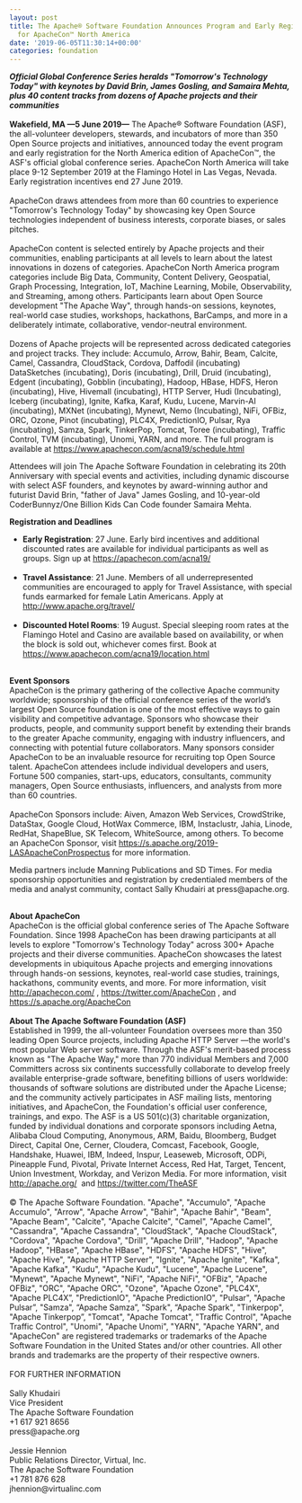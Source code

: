 ```yaml
---
layout: post
title: The Apache® Software Foundation Announces Program and Early Registration Incentives
  for ApacheCon™ North America
date: '2019-06-05T11:30:14+00:00'
categories: foundation
---
```

<div><strong><em>Official Global Conference Series heralds &quot;Tomorrow's Technology Today&quot; with keynotes by David Brin, James Gosling, and Samaira Mehta, plus 40 content tracks from dozens of Apache projects and their communities</em></strong></div> 
  <div><br /></div> 
  <div><strong>Wakefield, MA —5 June 2019—</strong> The Apache® Software Foundation (ASF), the all-volunteer developers, stewards, and incubators of more than 350 Open Source projects and initiatives, announced today the event program and early registration for the North America edition of ApacheCon™, the ASF's official global conference series. ApacheCon North America will take place 9-12 September 2019 at the Flamingo Hotel in Las Vegas, Nevada. Early registration incentives end 27 June 2019.</div> 
  <div><br /></div> 
  <div>ApacheCon draws attendees from more than 60 countries to experience &quot;Tomorrow's Technology Today&quot; by showcasing key Open Source technologies independent of business interests, corporate biases, or sales pitches.&nbsp;</div> 
  <div><br /></div> 
  <div>ApacheCon content is selected entirely by Apache projects and their communities, enabling participants at all levels to learn about the latest innovations in dozens of categories. ApacheCon North America program categories include Big Data, Community, Content Delivery, Geospatial, Graph Processing, Integration, IoT, Machine Learning, Mobile, Observability, and Streaming, among others. Participants learn about Open Source development &quot;The Apache Way&quot;, through hands-on sessions, keynotes, real-world case studies, workshops, hackathons, BarCamps, and more in a deliberately intimate, collaborative, vendor-neutral environment.</div> 
  <div><br /></div> 
  <div>Dozens of Apache projects will be represented across dedicated categories and project tracks. They include: Accumulo, Arrow, Bahir, Beam, Calcite, Camel, Cassandra, CloudStack, Cordova, Daffodil (incubating) DataSketches (incubating), Doris (incubating), Drill, Druid (incubating), Edgent (incubating), Gobblin (incubating), Hadoop, HBase, HDFS, Heron (incubating), Hive, Hivemall (incubating), HTTP Server, Hudi (Incubating), Iceberg (incubating), Ignite, Kafka, Karaf, Kudu, Lucene, Marvin-AI (incubating), MXNet (incubating), Mynewt, Nemo (Incubating), NiFi, OFBiz, ORC, Ozone, Pinot (incubating), PLC4X, PredictionIO, Pulsar, Rya (incubating), Samza, Spark, TinkerPop, Tomcat, Toree (incubating), Traffic Control, TVM (incubating), Unomi, YARN, and more. The full program is available at <a href="https://www.apachecon.com/acna19/schedule.html">https://www.apachecon.com/acna19/schedule.html</a><span style="white-space: pre;"> </span></div> 
  <p>Attendees will join The Apache Software Foundation in celebrating its 20th Anniversary with special events and activities, including dynamic discourse with select ASF founders, and keynotes by award-winning author and futurist David Brin, &quot;father of Java&quot; James Gosling, and 10-year-old CoderBunnyz/One Billion Kids Can Code founder Samaira Mehta.&nbsp;</p> 
  <div><strong>Registration and Deadlines</strong></div> 
  <div> 
    <ul> 
      <li><strong>Early Registration</strong>: 27 June. Early bird incentives and additional discounted rates are available for individual participants as well as groups. Sign up at <a href="https://apachecon.com/acna19/">https://apachecon.com/acna19/</a><br /><br /></li> 
      <li><strong>Travel Assistance</strong>: 21 June. Members of all underrepresented communities are encouraged to apply for Travel Assistance, with special funds earmarked for female Latin Americans. Apply at <a href="http://www.apache.org/travel/">http://www.apache.org/travel/</a><br /><br /></li> 
      <li><strong>Discounted Hotel Rooms</strong>: 19 August. Special sleeping room rates at the Flamingo Hotel and Casino are available based on availability, or when the block is sold out, whichever comes first. Book at <a href="https://www.apachecon.com/acna19/location.html">https://www.apachecon.com/acna19/location.html</a></li> 
    </ul> 
  </div> 
  <div><br /></div> 
  <div><strong>Event Sponsors</strong></div> 
  <div>ApacheCon is the primary gathering of the collective Apache community worldwide; sponsorship of the official conference series of the world’s largest Open Source foundation is one of the most effective ways to gain visibility and competitive advantage. Sponsors who showcase their products, people, and community support benefit by extending their brands to the greater Apache community, engaging with industry influencers, and connecting with potential future collaborators. Many sponsors consider ApacheCon to be an invaluable resource for recruiting top Open Source talent. ApacheCon attendees include individual developers and users, Fortune 500 companies, start-ups, educators, consultants, community managers, Open Source enthusiasts, influencers, and analysts from more than 60 countries.</div> 
  <div><br /></div> 
  <div>ApacheCon Sponsors include: Aiven, Amazon Web Services, CrowdStrike, DataStax, Google Cloud, HotWax Commerce, IBM, Instaclustr, Jahia, Linode, RedHat, ShapeBlue, SK Telecom, WhiteSource, among others. To become an ApacheCon Sponsor, visit <a href="https://s.apache.org/2019-LASApacheConProspectus">https://s.apache.org/2019-LASApacheConProspectus</a> for more information.</div> 
  <div> </div> 
  <p>Media partners include Manning Publications and SD Times. For media sponsorship opportunities and registration by credentialed members of the media and analyst community, contact Sally Khudairi at press@apache.org.</p> 
  <div><br /></div> 
  <div><strong>About ApacheCon</strong></div> 
  <div>ApacheCon is the official global conference series of The Apache Software Foundation. Since 1998 ApacheCon has been drawing participants at all levels to explore &quot;Tomorrow's Technology Today&quot; across 300+ Apache projects and their diverse communities. ApacheCon showcases the latest developments in ubiquitous Apache projects and emerging innovations through hands-on sessions, keynotes, real-world case studies, trainings, hackathons, community events, and more. For more information, visit <a href="http://apachecon.com/">http://apachecon.com/</a> , <a href="https://twitter.com/ApacheCon">https://twitter.com/ApacheCon</a> , and <a href="https://s.apache.org/ApacheCon">https://s.apache.org/ApacheCon</a></div> 
  <div><br /></div> 
  <div><strong>About The Apache Software Foundation (ASF)</strong></div> 
  <div>Established in 1999, the all-volunteer Foundation oversees more than 350 leading Open Source projects, including Apache HTTP Server —the world's most popular Web server software. Through the ASF's merit-based process known as &quot;The Apache Way,&quot; more than 770 individual Members and 7,000 Committers across six continents successfully collaborate to develop freely available enterprise-grade software, benefiting billions of users worldwide: thousands of software solutions are distributed under the Apache License; and the community actively participates in ASF mailing lists, mentoring initiatives, and ApacheCon, the Foundation's official user conference, trainings, and expo. The ASF is a US 501(c)(3) charitable organization, funded by individual donations and corporate sponsors including Aetna, Alibaba Cloud Computing, Anonymous, ARM, Baidu, Bloomberg, Budget Direct, Capital One, Cerner, Cloudera, Comcast, Facebook, Google, Handshake, Huawei, IBM, Indeed, Inspur, Leaseweb, Microsoft, ODPi, Pineapple Fund, Pivotal, Private Internet Access, Red Hat, Target, Tencent, Union Investment, Workday, and Verizon Media. For more information, visit <a href="http://apache.org/">http://apache.org/</a>&nbsp; and <a href="https://twitter.com/TheASF">https://twitter.com/TheASF</a></div> 
  <div><br /></div> 
  <div>© The Apache Software Foundation. &quot;Apache&quot;, &quot;Accumulo&quot;, &quot;Apache Accumulo&quot;, &quot;Arrow&quot;, &quot;Apache Arrow&quot;, &quot;Bahir&quot;, &quot;Apache Bahir&quot;, &quot;Beam&quot;, &quot;Apache Beam&quot;, &quot;Calcite&quot;, &quot;Apache Calcite&quot;, &quot;Camel&quot;, &quot;Apache Camel&quot;, &quot;Cassandra&quot;, &quot;Apache Cassandra&quot;, &quot;CloudStack&quot;, &quot;Apache CloudStack&quot;, &quot;Cordova&quot;, &quot;Apache Cordova&quot;, &quot;Drill&quot;, &quot;Apache Drill&quot;, &quot;Hadoop&quot;, &quot;Apache Hadoop&quot;, &quot;HBase&quot;, &quot;Apache HBase&quot;, &quot;HDFS&quot;, &quot;Apache HDFS&quot;, &quot;Hive&quot;, &quot;Apache Hive&quot;, &quot;Apache HTTP Server&quot;, &quot;Ignite&quot;, &quot;Apache Ignite&quot;, &quot;Kafka&quot;, &quot;Apache Kafka&quot;, &quot;Kudu&quot;, &quot;Apache Kudu&quot;, &quot;Lucene&quot;, &quot;Apache Lucene&quot;, &quot;Mynewt&quot;, &quot;Apache Mynewt&quot;, &quot;NiFi&quot;, &quot;Apache NiFi&quot;, &quot;OFBiz&quot;, &quot;Apache OFBiz&quot;, &quot;ORC&quot;, &quot;Apache ORC&quot;, &quot;Ozone&quot;, &quot;Apache Ozone&quot;, &quot;PLC4X&quot;, &quot;Apache PLC4X”, &quot;PredictionIO&quot;, &quot;Apache PredictionIO&quot;, &quot;Pulsar&quot;, &quot;Apache Pulsar”, &quot;Samza&quot;, “Apache Samza”, &quot;Spark&quot;, “Apache Spark&quot;, &quot;Tinkerpop&quot;, &quot;Apache Tinkerpop”, &quot;Tomcat&quot;, &quot;Apache Tomcat&quot;, &quot;Traffic Control&quot;, &quot;Apache Traffic Control&quot;, &quot;Unomi&quot;, &quot;Apache Unomi&quot;, &quot;YARN&quot;, &quot;Apache YARN&quot;, and &quot;ApacheCon&quot; are registered trademarks or trademarks of the Apache Software Foundation in the United States and/or other countries. All other brands and trademarks are the property of their respective owners.</div> 
  <div><br /></div> 
  <div>FOR FURTHER INFORMATION</div> 
  <div><br /></div> 
  <div>Sally Khudairi</div> 
  <div>Vice President</div> 
  <div>The Apache Software Foundation</div> 
  <div>+1 617 921 8656</div> 
  <div>press@apache.org</div> 
  <div><br /></div> 
  <div>Jessie Hennion</div> 
  <div>Public Relations Director, Virtual, Inc.</div> 
  <div>The Apache Software Foundation</div> 
  <div>+1 781 876 628</div> 
  <div>jhennion@virtualinc.com</div>
